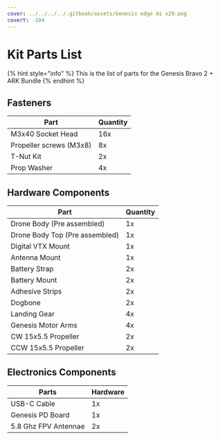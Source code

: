 ```yaml
---
cover: ../../../../.gitbook/assets/Genesis edge Ai v29.png
coverY: -104
---
```


# Kit Parts List

{% hint style="info" %}
This is the list of parts for the Genesis Bravo 2 + ARK Bundle
{% endhint %}

## Fasteners

| Part                    | Quantity |
| ----------------------- | -------- |
| M3x40 Socket Head       | 16x      |
| Propeller screws (M3x8) | 8x       |
| T-Nut Kit               | 2x       |
| Prop Washer             | 4x       |



## Hardware Components

| Part                           | Quantity |
| ------------------------------ | -------- |
| Drone Body (Pre assembled)     | 1x       |
| Drone Body Top (Pre assembled) | 1x       |
| Digital VTX Mount              | 1x       |
| Antenna Mount                  | 1x       |
| Battery Strap                  | 2x       |
| Battery Mount                  | 2x       |
| Adhesive Strips                | 2x       |
| Dogbone                        | 2x       |
| Landing Gear                   | 4x       |
| Genesis Motor Arms             | 4x       |
| CW 15x5.5 Propeller            | 2x       |
| CCW 15x5.5 Propeller           | 2x       |

## Electronics Components

| Parts                | Hardware |
| -------------------- | -------- |
| USB-C Cable          | 1x       |
| Genesis PD Board     | 1x       |
| 5.8 Ghz FPV Antennae | 2x       |

